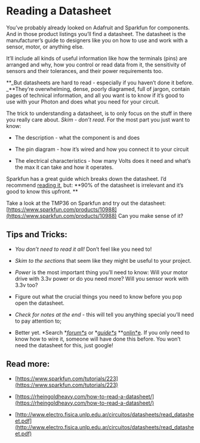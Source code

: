 # Reading a Datasheet

You’ve probably already looked on Adafruit and Sparkfun for components. And in those product listings you’ll find a datasheet. The datasheet is the manufacturer’s guide to designers like you on how to use and work with a sensor, motor, or anything else.

It’ll include all kinds of useful information like how the terminals (pins) are arranged and why, how you control or read data from it, the sensitivity of sensors and their tolerances, and their power requirements too. 

**_But datasheets are hard to read - especially if you haven’t done it before. _**They’re overwhelming, dense, poorly diagramed, full of jargon, contain pages of technical information, and all you want is to know if it’s good to use with your Photon and does what you need for your circuit. 

The trick to understanding a datasheet, is to only focus on the stuff in there you really care about. *Skim - don’t read*. For the most part you just want to know: 

* The description - what the component is and does

* The pin diagram - how it’s wired and how you connect it to your circuit

* The electrical characteristics - how many Volts does it need and what’s the max it can take and how it operates. 

Sparkfun has a great guide which breaks down the datasheet. I’d recommend [reading it](https://www.sparkfun.com/tutorials/223), but: **90% of the datasheet is irrelevant and it’s good to know this upfront. **

Take a look at the TMP36 on Sparkfun and try out the datasheet: [https://www.sparkfun.com/products/10988](https://www.sparkfun.com/products/10988)  Can you make sense of it? 

## Tips and Tricks:

* *You don’t need to read it all!* Don’t feel like you need to! 

* *Skim to the sections* that seem like they might be useful to your project. 

* *Power* is the most important thing you’ll need to know: Will your motor drive with 3.3v power or do you need more? Will you sensor work with 3.3v too?

* Figure out what the crucial things you need to know before you pop open the datasheet. 

* *Check for notes at the end* - this will tell you anything special you’ll need to pay attention to;

* Better yet. *Search **[forum*s](http://community.particle.io)* or **[guide*s](https://learn.sparkfun.com)* **[onlin*e](http://learn.adafruit.com). If you only need to know how to wire it, someone will have done this before. You won’t need the datasheet for this, just google!

## Read more:

* [https://www.sparkfun.com/tutorials/223](https://www.sparkfun.com/tutorials/223)

* [https://rheingoldheavy.com/how-to-read-a-datasheet/](https://rheingoldheavy.com/how-to-read-a-datasheet/) 

* [http://www.electro.fisica.unlp.edu.ar/circuitos/datasheets/read_datasheet.pdf](http://www.electro.fisica.unlp.edu.ar/circuitos/datasheets/read_datasheet.pdf) 

